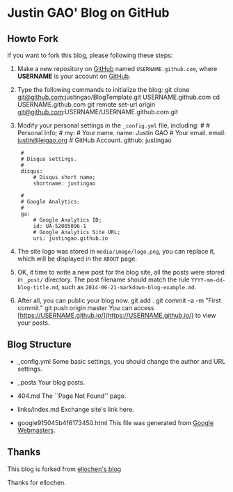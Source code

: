 # Justin GAO' Blog on GitHub


## Howto Fork
If you want to fork this blog, please following these steps:

1. Make a new repository on [GitHub][github.com] named `USERNAME.github.com`, where **USERNAME** is your account on [GitHub][github.com].

2. Type the following commands to initialize the blog:
        git clone git@github.com:justingao/BlogTemplate.git USERNAME.github.com
        cd USERNAME.github.com
        git remote set-url origin git@github.com:USERNAME/USERNAME.github.com.git

3. Modify your personal settings in the `_config.yml` file, including: 
        #
        # Personal Info;
        #
        my:
            # Your name.
            name: Justin GAO
            # Your email.
            email: justin@leigao.org
            # GitHub Account.
            github: justingao
        
        #
        # Disqus settings.
        #
        disqus:
            # Disqus short name;
            shortname: justingao
        
        #
        # Google Analytics;
        #
        ga:
            # Google Analytics ID;
            id: UA-52005096-1
            # Google Analytics Site URL;
            uri: justingao.github.io

4. The site logo was stored in `media/image/logo.png`, you can replace it, which will be displayed in the `ABOUT` page.

5. OK, it time to write a new post for the blog site, all the posts were stored in `_post/` directory. The post filename should match the rule `YYYY-mm-dd-blog-title.md`, such as `2014-06-21-markdown-blog-example.md`.

6. After all, you can public your blog now.
        git add .
        git commit -a -m "First commit."
        git push origin master
You can access [https://USERNAME.github.io/](https://USERNAME.github.io/) to view your posts.


## Blog Structure
- \_config.yml
    Some basic settings, you should change the author and URL settings.

- \_posts
    Your blog posts.

- 404.md
    The ``Page Not Found'' page.

- links/index.md
    Exchange site's link here.

- google915045b4f6173450.html
    This file was generated from [Google Webmasters][google webmaster].


## Thanks

This blog is forked from [ellochen's blog](https://github.com/ellochen/ellochen.github.com)

Thanks for ellochen.



[github.com]:https://github.com/
[google webmaster]:https://www.google.com/webmasters/

